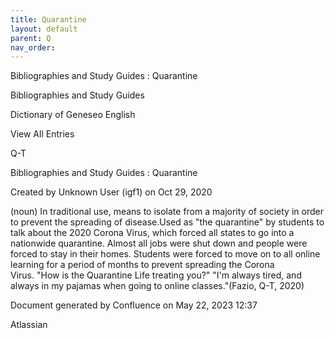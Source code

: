 ```yaml
---
title: Quarantine
layout: default
parent: Q
nav_order:
---
```


Bibliographies and Study Guides : Quarantine

Bibliographies and Study Guides

Dictionary of Geneseo English

View All Entries

Q-T

Bibliographies and Study Guides : Quarantine

Created by  Unknown User (igf1) on Oct 29, 2020

(noun) In traditional use, means to isolate from a majority of society in order to prevent the spreading of disease.Used as &quot;the quarantine&quot; by students to talk about the 2020 Corona Virus, which forced all states to go into a nationwide quarantine. Almost all jobs were shut down and people were forced to stay in their homes. Students were forced to move on to all online learning for a period of months to prevent spreading the Corona Virus. &quot;How is the Quarantine Life treating you?&quot; &quot;I'm always tired, and always in my pajamas when going to online classes.&quot;(Fazio, Q-T, 2020)

Document generated by Confluence on May 22, 2023 12:37

Atlassian
